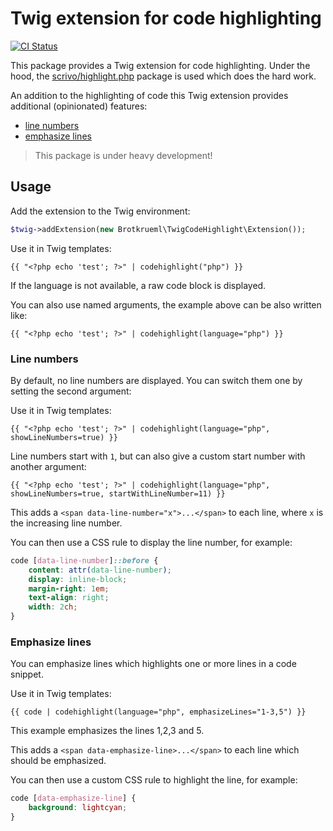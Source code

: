 # Twig extension for code highlighting

[![CI Status](https://github.com/brotkrueml/schema/workflows/CI/badge.svg?branch=main)](https://github.com/brotkrueml/schema/actions?query=workflow%3ACI)

This package provides a Twig extension for code highlighting. Under the hood, the
[scrivo/highlight.php](https://github.com/scrivo/highlight.php) package is used
which does the hard work.

An addition to the highlighting of code this Twig extension provides additional
(opinionated) features:

- [line numbers](#line-numbers)
- [emphasize lines](#emphasize-lines)

> This package is under heavy development!

## Usage

Add the extension to the Twig environment:

```php
$twig->addExtension(new Brotkrueml\TwigCodeHighlight\Extension());
```

Use it in Twig templates:
```twig
{{ "<?php echo 'test'; ?>" | codehighlight("php") }}
```

If the language is not available, a raw code block is displayed.

You can also use named arguments, the example above can be also written like:

```twig
{{ "<?php echo 'test'; ?>" | codehighlight(language="php") }}
```


### Line numbers

By default, no line numbers are displayed. You can switch them one by setting the second argument:

Use it in Twig templates:
```twig
{{ "<?php echo 'test'; ?>" | codehighlight(language="php", showLineNumbers=true) }}
```

Line numbers start with `1`, but can also give a custom start number with another argument:

```twig
{{ "<?php echo 'test'; ?>" | codehighlight(language="php", showLineNumbers=true, startWithLineNumber=11) }}
```

This adds a `<span data-line-number="x">...</span>` to each line, where `x` is the increasing line number.

You can then use a CSS rule to display the line number, for example:

```css
code [data-line-number]::before {
    content: attr(data-line-number);
    display: inline-block;
    margin-right: 1em;
    text-align: right;
    width: 2ch;
}
```

### Emphasize lines

You can emphasize lines which highlights one or more lines in a code snippet.

Use it in Twig templates:
```twig
{{ code | codehighlight(language="php", emphasizeLines="1-3,5") }}
```

This example emphasizes the lines 1,2,3 and 5.

This adds a `<span data-emphasize-line>...</span>` to each line which should be emphasized.

You can then use a custom CSS rule to highlight the line, for example:

```css
code [data-emphasize-line] {
    background: lightcyan;
}
```
